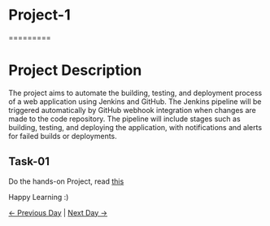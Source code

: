 # Project-1

=========

# Project Description

The project aims to automate the building, testing, and deployment process of a web application using Jenkins and GitHub. The Jenkins pipeline will be triggered automatically by GitHub webhook integration when changes are made to the code repository. The pipeline will include stages such as building, testing, and deploying the application, with notifications and alerts for failed builds or deployments.

## Task-01

Do the hands-on Project, read [this](https://www.linkedin.com/posts/chetanrakhra_devops-project-share-activity-7011367641952993281-DHn5?utm_source=share&utm_medium=member_desktop)

Happy Learning :)

[← Previous Day](../day79/README.md) | [Next Day →](../day81/README.md)
